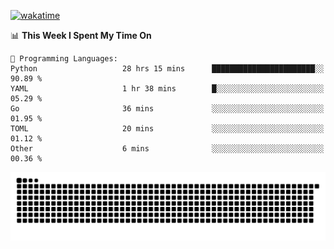 [![wakatime](https://wakatime.com/badge/user/384f91c6-4eee-411f-8f3b-1b691f58a544.svg)](https://wakatime.com/@384f91c6-4eee-411f-8f3b-1b691f58a544)

<!--START_SECTION:waka-->
📊 **This Week I Spent My Time On** 

```text
💬 Programming Languages: 
Python                   28 hrs 15 mins      ███████████████████████░░   90.89 % 
YAML                     1 hr 38 mins        █░░░░░░░░░░░░░░░░░░░░░░░░   05.29 % 
Go                       36 mins             ░░░░░░░░░░░░░░░░░░░░░░░░░   01.95 % 
TOML                     20 mins             ░░░░░░░░░░░░░░░░░░░░░░░░░   01.12 % 
Other                    6 mins              ░░░░░░░░░░░░░░░░░░░░░░░░░   00.36 % 
```


<!--END_SECTION:waka-->

<picture>
  <source media="(prefers-color-scheme: dark)" srcset="https://raw.githubusercontent.com/fuwx295/fuwx295/output/github-contribution-grid-snake-dark.svg">
  <source media="(prefers-color-scheme: light)" srcset="https://raw.githubusercontent.com/fuwx295/fuwx295/output/github-contribution-grid-snake.svg">
  <img alt="github contribution grid snake animation" src="https://raw.githubusercontent.com/fuwx295/fuwx295/output/github-contribution-grid-snake.svg">
</picture>
